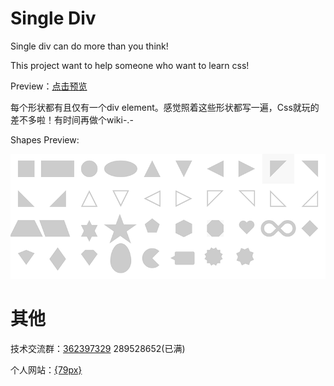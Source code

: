 # Single Div
Single div can do more than you think!

This project want to help someone who want to learn css!

Preview：<a href="http://htmlpreview.github.io/?https://github.com/eternityspring/single-div/blob/master/index.html" target="_blank">点击预览</a>

每个形状都有且仅有一个div element。感觉照着这些形状都写一遍，Css就玩的差不多啦！有时间再做个wiki-.-

Shapes Preview:

<img src="https://raw.githubusercontent.com/eternityspring/single-div/master/images/shapes.png" alt="shapes"/>

# 其他

技术交流群：<a href="http://jq.qq.com/?_wv=1027&k=J6KYRU" target="_blank">362397329</a>    289528652(已满)

个人网站：<a href="http://79px.com" target="_blank">{79px}</a>
